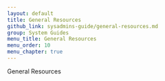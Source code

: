 ```yaml
---
layout: default
title: General Resources
github_link: sysadmins-guide/general-resources.md
group: System Guides
menu_title: General Resources
menu_order: 10
menu_chapter: true
---
```


General Resources
